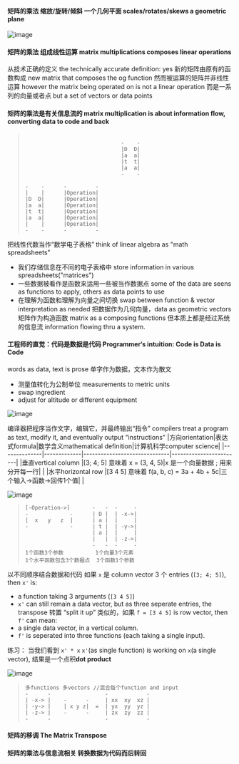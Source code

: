 #### 矩阵的乘法 缩放/旋转/倾斜 一个几何平面 scales/rotates/skews a geometric plane
![image](https://user-images.githubusercontent.com/31954987/230701943-7295c984-409a-450f-a046-52aef55d178e.png)

#### 矩阵的乘法 组成线性运算 matrix multiplications composes linear operations
从技术正确的定义 the technically accurate definition: yes 新的矩阵由原有的函数构成 new matrix that composes the og function 然而被运算的矩阵并非线性运算 however the matrix being operated on is not a linear operation 而是一系列的向量或者点 but a set of vectors or data points 

#### 矩阵的乘法是有关信息流的 matrix multiplication is about information flow, converting data to code and back 

> ```
> 
>                               -    -
>                               |D  D|
>                               |a  a|
>                               |t  t|
>                               |a  a|
>                               -    -
>                             
> -    -      -         -     
> |    |      |Operation|
> |D  D|      |Operation|
> |a  a|      |Operation|
> |t  t|      |Operation|
> |a  a|      |Operation|
> |    |      |Operation|
> -    -      -         -
> 
> ```

把线性代数当作“数学电子表格” think of linear algebra as "math spreadsheets" 
- 我们存储信息在不同的电子表格中 store information in various spreadsheets("matrices")
- 一些数据被看作是函数来运用一些被当作数据点 some of the data are seens as functions to apply, others as data points to use
- 在理解为函数和理解为向量之间切换 swap between function & vector interpretation as needed
把数据作为几何向量，data as geometric vectors 矩阵作为构造函数 matrix as a composing functions 但本质上都是经过系统的信息流 information flowing thru a system.

#### 工程师的直觉：代码是数据是代码 Programmer‘s intuition: Code is Data is Code
words as data, text is prose 单字作为数据，文本作为散文
- 测量值转化为公制单位 measurements to metric units
- swap ingredient
- adjust for altitude or different equipment

![image](https://user-images.githubusercontent.com/31954987/230767981-6d894971-96be-4540-8041-863d9092e40f.png)

编译器把程序当作文字，编辑它，并最终输出“指令” compilers treat a program as text, modify it, and eventually output "instructions"
|方向orientation|表达式formula|数学含义mathematical definition|计算机科学computer science|
|--------------|-------------|------------------------------|------------------------|
|垂直vertical column   |[3; 4; 5] 意味着 x = (3, 4, 5)|x 是一个向量数据 ; 用来分开每一行|                        |
|水平horizontal row |[3 4 5]   意味着 f(a, b, c) = 3a + 4b + 5c|三个输入->函数->回传1个值|                        |

![image](https://user-images.githubusercontent.com/31954987/230776197-5f9b86d1-9f64-4c42-9ef5-8f284305baf9.png)

> ```
> [-Operation->]       -   -  -     -
> -             -      | D |  | -x->|
> |  x   y   z  |      | a |  |     |
> -             -      | t |  | -y->|
>                      | a |  |     |
>                      |   |  | -z->|
>                      -   -  -     -
> 1个函数3个参数          1个向量3个元素
> 1个水平函数包含3个数据点  3个函数1个参数
> ```


以不同顺序结合数据和代码
如果 `x` 是 column vector 3 个 entries (`[3; 4; 5]`), then `x'` is:
- a function taking 3 arguments (`[3 4 5]`)
- `x'` can still remain a data vector, but as three seperate entries, the transpose 转置 “split it up”
类似的，如果 `f = [3 4 5]` is row vector, then `f'` can mean:
- a single data vector, in a vertical column.
- `f'` is seperated into three functions (each taking a single input).

练习：
当我们看到 `x' * x` `x'`(as single function) is working on `x`(a single vector), 结果是一个点积**dot product**

![image](https://user-images.githubusercontent.com/31954987/230847680-54d4e0e5-2c81-49e0-83c5-efbe2fa17298.png)

> ```
> 多functions 多vectors //混合每个function and input
> -      -                 -            -
> | -x-> |    -      -     | xx  xy  xz |
> | -y-> |    | x y z|  =  | yx  yy  yz |
> | -z-> |    -      -     | zx  zy  zz |
> -      -                 -            -
> ```

#### 矩阵的移调 The Matrix Transpose

#### 矩阵的乘法与信息流相关 转换数据为代码而后转回 
